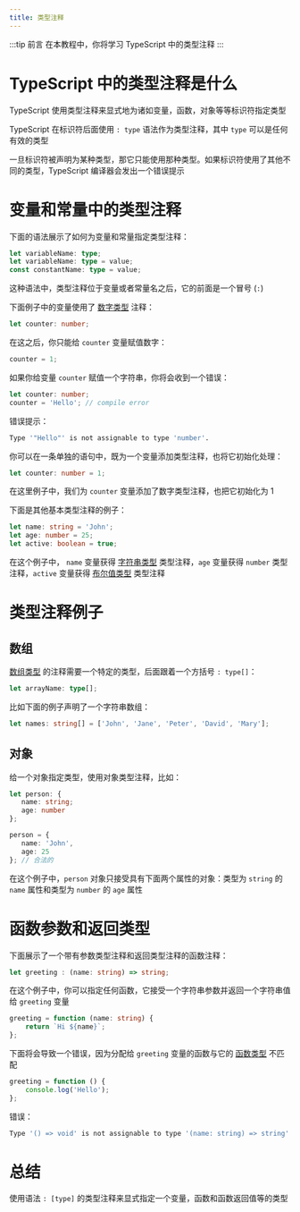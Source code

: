 ```yaml
---
title: 类型注释
---
```


:::tip 前言
在本教程中，你将学习 TypeScript 中的类型注释
:::

# TypeScript 中的类型注释是什么

TypeScript 使用类型注释来显式地为诸如变量，函数，对象等等标识符指定类型

TypeScript 在标识符后面使用 `: type` 语法作为类型注释，其中 `type` 可以是任何有效的类型

一旦标识符被声明为某种类型，那它只能使用那种类型。如果标识符使用了其他不同的类型，TypeScript 编译器会发出一个错误提示

# 变量和常量中的类型注释

下面的语法展示了如何为变量和常量指定类型注释：

```TypeScript
let variableName: type;
let variableName: type = value;
const constantName: type = value;
```

这种语法中，类型注释位于变量或者常量名之后，它的前面是一个冒号 (`:`)

下面例子中的变量使用了 [数字类型](/2-basic-types/2-number/) 注释：

```TypeScript
let counter: number;
```

在这之后，你只能给 `counter` 变量赋值数字：

```TypeScript
counter = 1;
```

如果你给变量 `counter` 赋值一个字符串，你将会收到一个错误：

```TypeScript
let counter: number;
counter = 'Hello'; // compile error
```

错误提示：

```sh
Type '"Hello"' is not assignable to type 'number'.
```

你可以在一条单独的语句中，既为一个变量添加类型注释，也将它初始化处理：

```TypeScript
let counter: number = 1;
```

在这里例子中，我们为 `counter` 变量添加了数字类型注释，也把它初始化为 1

下面是其他基本类型注释的例子：

```TypeScript
let name: string = 'John';
let age: number = 25;
let active: boolean = true;
```

在这个例子中， `name` 变量获得 [字符串类型](/2-basic-types/3-string/) 类型注释，`age` 变量获得 `number` 类型注释，`active` 变量获得 [布尔值类型](/2-basic-types/4-boolean/) 类型注释

# 类型注释例子

## 数组

[数组类型](/2-basic-types/6-array-type/) 的注释需要一个特定的类型，后面跟着一个方括号 `: type[]`：

```TypeScript
let arrayName: type[];
```

比如下面的例子声明了一个字符串数组：

```TypeScript
let names: string[] = ['John', 'Jane', 'Peter', 'David', 'Mary'];
```

## 对象

给一个对象指定类型，使用对象类型注释，比如：

```TypeScript
let person: {
   name: string;
   age: number
};

person = {
   name: 'John',
   age: 25
}; // 合法的
```

在这个例子中，`person` 对象只接受具有下面两个属性的对象：类型为 `string` 的 `name` 属性和类型为 `number` 的 `age` 属性

# 函数参数和返回类型

下面展示了一个带有参数类型注释和返回类型注释的函数注释：

```TypeScript
let greeting : (name: string) => string;
```

在这个例子中，你可以指定任何函数，它接受一个字符串参数并返回一个字符串值给 `greeting` 变量

```TypeScript
greeting = function (name: string) {
    return `Hi ${name}`;
};
```

下面将会导致一个错误，因为分配给 `greeting` 变量的函数与它的 [函数类型](/4-functions/2-function-types/) 不匹配

```TypeScript
greeting = function () {
    console.log('Hello');
};
```

错误：

```sh
Type '() => void' is not assignable to type '(name: string) => string'. Type 'void' is not assignable to type 'string'.
```

# 总结

使用语法 `: [type]` 的类型注释来显式指定一个变量，函数和函数返回值等的类型
